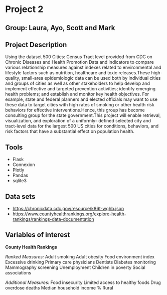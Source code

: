 # Project 2

## Group: Laura, Ayo, Scott and Mark

## Project Description
Using the dataset 500 Cities: Census Tract level provided from CDC on Chronic Diseases and Health Promotion Data and indicators to compare various relationship measures against indexes related to environmental and lifestyle factors such as  nutrition, healthcare and toxic releases.These high-quality, small-area epidemiologic data can be used both by individual cities and groups of cities as well as other stakeholders to help develop and implement effective and targeted prevention activities; identify emerging health problems; and establish and monitor key health objectives. For example, state and federal planners and elected officials may want to use these data to target cities with high rates of smoking or other health risk behaviors for effective interventions.Hence, this group has become consulting group for the state government.This project will enable retrieval, visualization, and exploration of a uniformly- defined selected city and tract-level data for the largest 500 US cities for conditions, behaviors, and risk factors that have a substantial effect on population health.

## Tools
- Flask
- Connexion
- Plotly
- Pandas
- sqlite3

## Data sets
- https://chronicdata.cdc.gov/resource/k86t-wghb.json
- https://www.countyhealthrankings.org/explore-health-rankings/rankings-data-documentation

## Variables of interest

__County Health Rankings__

_Ranked Measures:_
Adult smoking
Adult obesity
Food environment index
Excessive drinking
Primary care physicians
Dentists
Diabetes monitoring
Mammography screening
Unemployment
Children in poverty
Social associations


_Additional Measures:_
Food insecurity
Limited access to healthy foods
Drug overdose deaths
Median household income
% Rural
